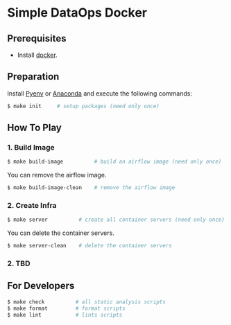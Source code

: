 # Simple DataOps Docker

## Prerequisites

- Install [docker](https://docs.docker.com/engine/install/).

## Preparation

Install [Pyenv](https://github.com/pyenv/pyenv#installation) or [Anaconda](https://docs.anaconda.com/anaconda/install/index.html) and execute the following commands:

```bash
$ make init     # setup packages (need only once)
```

## How To Play

### 1. Build Image

```bash
$ make build-image          # build an airflow image (need only once)
```

You can remove the airflow image.

```bash
$ make build-image-clean    # remove the airflow image
```

### 2. Create Infra

```bash
$ make server          # create all container servers (need only once)
```

You can delete the container servers.

```bash
$ make server-clean    # delete the container servers
```

### 2. TBD

## For Developers

```bash
$ make check          # all static analysis scripts
$ make format         # format scripts
$ make lint           # lints scripts
```
